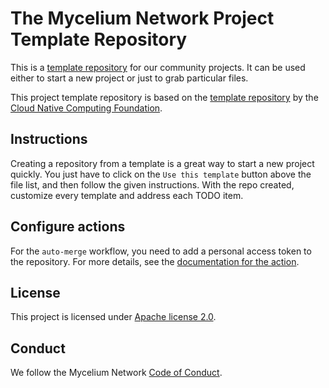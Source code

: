 # The Mycelium Network Project Template Repository

This is a [template repository](https://docs.github.com/en/repositories/creating-and-managing-repositories/creating-a-repository-from-a-template) for our community projects. It can be used either to start a new project or just to grab particular files.

This project template repository is based on the [template repository](https://github.com/cncf/project-template) by the [Cloud Native Computing Foundation](https://github.com/cncf).

## Instructions

Creating a repository from a template is a great way to start a new project quickly. You just have to click on the `Use this template` button above the file list, and then follow the given instructions. With the repo created, customize every template and address each TODO item.

## Configure actions

For the `auto-merge` workflow, you need to add a personal access token to the repository. For more details, see the [documentation for the action](https://github.com/project-calavera/calavera-reusable-actions#auto-merge).

## License

This project is licensed under [Apache license 2.0](LICENSE).

## Conduct

We follow the Mycelium Network [Code of Conduct](CODE_OF_CONDUCT.md).

